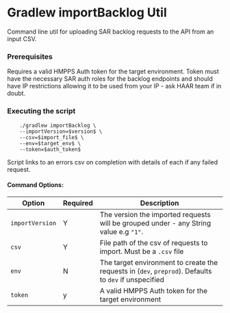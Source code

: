 # Gradlew importBacklog Util
Command line util for uploading SAR backlog requests to the API from an input CSV.

### Prerequisites
Requires a valid HMPPS Auth token for the target environment. Token must have the necessary SAR auth roles for the backlog 
endpoints and should have IP restrictions allowing it to be used from your IP - ask HAAR team if in doubt.

### Executing the script

```
    ./gradlew importBacklog \
    --importVersion=$version$ \
    --csv=$import_file$ \
    --env=$target_env$ \
    --token=$auth_token$
```

Script links to an errors csv on completion with details of each if any failed request.

#### Command Options:
| Option            | Required | Description                                                                                           |
|-------------------|----------|-------------------------------------------------------------------------------------------------------|
| `importVersion`   | Y        | The version the imported requests will be grouped under - any String value e.g `"1"`.                 |
| `csv`             | Y        | File path of the csv of requests to import. Must be a `.csv` file                                     |
| `env`             | N        | The target environment to create the requests in (`dev`, `preprod`). Defaults to `dev` if unspecified |
| `token`           | y        | A valid HMPPS Auth token for the target environment                                                   |
